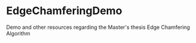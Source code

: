 # EdgeChamferingDemo
Demo and other resources regarding the Master's thesis Edge Chamfering Algorithm
